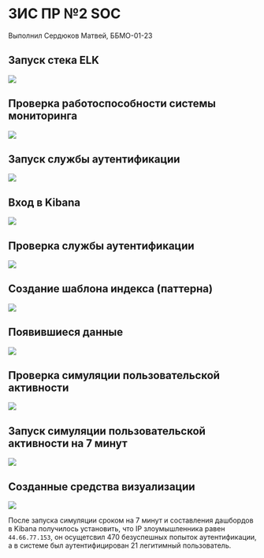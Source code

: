 # ЗИС ПР №2 SOC

Выполнил Сердюков Матвей, ББМО-01-23

## Запуск стека ELK

![](screenshots/01-start-elk.png)

## Проверка работоспособности системы мониторинга

![](screenshots/02-works-fine.png)

## Запуск службы аутентификации

![](screenshots/03-start-service.png)

## Вход в Kibana

![](screenshots/04-open-kibana.png)

## Проверка службы аутентификации

![](screenshots/05-open-service.png)

## Создание шаблона индекса (паттерна)

![](screenshots/06-create-pattern.png)

## Появившиеся данные

![](screenshots/07-created-data.png)

## Проверка симуляции пользовательской активности

![](screenshots/08-test-simulation.png)

## Запуск симуляции пользовательской активности на 7 минут

![](screenshots/09-simulation-7m.png)

## Созданные средства визуализации

![](screenshots/10-dashboards.png)

После запуска симуляции сроком на 7 минут и составления дашбордов в Kibana получилось установить, что IP злоумышленника равен `44.66.77.153`, он осущетсвил 470 безуспешных попыток аутентификации, а в системе был аутентифицирован 21 легитимный пользователь.